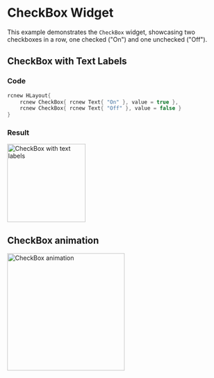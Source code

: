 # CheckBox Widget

This example demonstrates the `CheckBox` widget, showcasing two checkboxes in a row, one checked ("On") and one unchecked ("Off").

## CheckBox with Text Labels

### Code

```c++
rcnew HLayout{
    rcnew CheckBox{ rcnew Text{ "On" }, value = true },
    rcnew CheckBox{ rcnew Text{ "Off" }, value = false } 
}
```

### Result

<img src="../../images/widget-checkbox.png" width="180" alt="CheckBox with text labels">


## CheckBox animation


<img src="../../images/checkbox.webp" width="270" alt="CheckBox animation">
